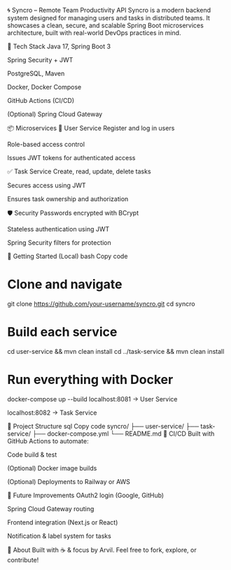🌀 Syncro – Remote Team Productivity API
Syncro is a modern backend system designed for managing users and tasks in distributed teams. It showcases a clean, secure, and scalable Spring Boot microservices architecture, built with real-world DevOps practices in mind.

🔧 Tech Stack
Java 17, Spring Boot 3

Spring Security + JWT

PostgreSQL, Maven

Docker, Docker Compose

GitHub Actions (CI/CD)

(Optional) Spring Cloud Gateway

📦 Microservices
👤 User Service
Register and log in users

Role-based access control

Issues JWT tokens for authenticated access

✅ Task Service
Create, read, update, delete tasks

Secures access using JWT

Ensures task ownership and authorization

🛡️ Security
Passwords encrypted with BCrypt

Stateless authentication using JWT

Spring Security filters for protection

🚀 Getting Started (Local)
bash
Copy code
# Clone and navigate
git clone https://github.com/your-username/syncro.git
cd syncro

# Build each service
cd user-service && mvn clean install
cd ../task-service && mvn clean install

# Run everything with Docker
docker-compose up --build
localhost:8081 → User Service

localhost:8082 → Task Service

📂 Project Structure
sql
Copy code
syncro/
├── user-service/
├── task-service/
├── docker-compose.yml
└── README.md
🧪 CI/CD
Built with GitHub Actions to automate:

Code build & test

(Optional) Docker image builds

(Optional) Deployments to Railway or AWS

🌱 Future Improvements
OAuth2 login (Google, GitHub)

Spring Cloud Gateway routing

Frontend integration (Next.js or React)

Notification & label system for tasks

👋 About
Built with ☕ & focus by Arvil.
Feel free to fork, explore, or contribute!